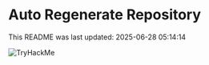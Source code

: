 # Auto Regenerate Repository

This README was last updated: 2025-06-28 05:14:14

 ![TryHackMe](https://tryhackme.com/badge/533634)